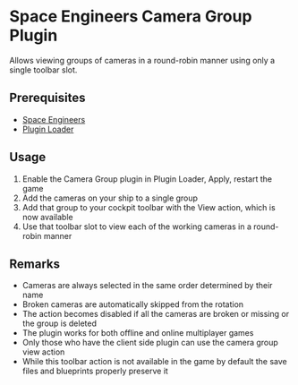 # Space Engineers Camera Group Plugin

Allows viewing groups of cameras in a round-robin manner 
using only a single toolbar slot.

## Prerequisites

- [Space Engineers](https://store.steampowered.com/app/244850/Space_Engineers/)
- [Plugin Loader](https://github.com/sepluginloader/PluginLoader/)

## Usage

1. Enable the Camera Group plugin in Plugin Loader, Apply, restart the game
2. Add the cameras on your ship to a single group
3. Add that group to your cockpit toolbar with the View action, which is now available
4. Use that toolbar slot to view each of the working cameras in a round-robin manner

## Remarks

- Cameras are always selected in the same order determined by their name
- Broken cameras are automatically skipped from the rotation
- The action becomes disabled if all the cameras are broken or missing or the group is deleted
- The plugin works for both offline and online multiplayer games
- Only those who have the client side plugin can use the camera group view action
- While this toolbar action is not available in the game by default the save files and blueprints properly preserve it